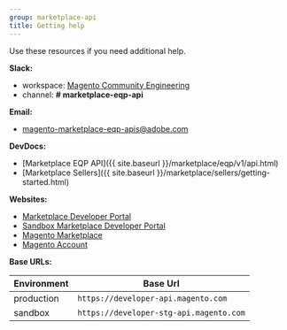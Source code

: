 ```yaml
---
group: marketplace-api
title: Getting help
---
```


Use these resources if you need additional help.

**Slack:**

-  workspace: [Magento Community Engineering](https://opensource.magento.com/slack)
-  channel: **# marketplace-eqp-api**

**Email:**

-  <magento-marketplace-eqp-apis@adobe.com>

**DevDocs:**

-  [Marketplace EQP API]({{ site.baseurl }}/marketplace/eqp/v1/api.html)
-  [Marketplace Sellers]({{ site.baseurl }}/marketplace/sellers/getting-started.html)

**Websites:**

-  [Marketplace Developer Portal](https://developer.magento.com)
-  [Sandbox Marketplace Developer Portal](https://developer-stg.magento.com)
-  [Magento Marketplace](https://marketplace.magento.com)
-  [Magento Account](https://account.magento.com)

**Base URLs:**

|Environment|Base Url|
|-----------|--------|
|production | `https://developer-api.magento.com`     |
|sandbox    | `https://developer-stg-api.magento.com` |
